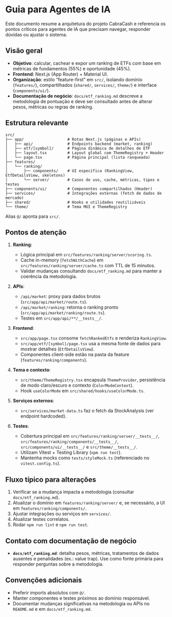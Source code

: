 # Guia para Agentes de IA

Este documento resume a arquitetura do projeto CabraCash e referencia os pontos críticos para agentes de IA que precisam navegar, responder dúvidas ou ajustar o sistema.

## Visão geral

- **Objetivo**: calcular, cachear e expor um ranking de ETFs com base em métricas de fundamentos (55%) e oportunidade (45%).
- **Frontend**: Next.js (App Router) + Material UI.
- **Organização**: estilo “feature-first” em `src/`, isolando domínio (`features/`), compartilhados (`shared/`, `services/`, `theme/`) e interface (`components/ui/`).
- **Documentação de negócio**: `docs/etf_ranking.md` descreve a metodologia de pontuação e deve ser consultado antes de alterar pesos, métricas ou regras de ranking.

## Estrutura relevante

```
src/
├── app/                   # Rotas Next.js (páginas e APIs)
│   ├── api/               # Endpoints backend (market, ranking)
│   ├── etf/[symbol]/      # Página dinâmica de detalhes de ETF
│   ├── layout.tsx         # Layout global com ThemeRegistry + Header
│   └── page.tsx           # Página principal (lista ranqueada)
├── features/
│   └── ranking/
│       ├── components/    # UI específica (RankingView, EtfDetailsView, skeletons)
│       └── server/        # Casos de uso, cache, métricas, tipos e testes
├── components/ui/         # Componentes compartilhados (Header)
├── services/              # Integrações externas (fetch de dados de mercado)
├── shared/                # Hooks e utilidades reutilizáveis
└── theme/                 # Tema MUI e ThemeRegistry
```

Alias `@/` aponta para `src/`.

## Pontos de atenção

1. **Ranking**:
   - Lógica principal em `src/features/ranking/server/scoring.ts`.
   - Cache in-memory (`fetchWithCache`) em `src/features/ranking/server/cache.ts` com TTL de 15 minutos.
   - Validar mudanças consultando `docs/etf_ranking.md` para manter a coerência da metodologia.

2. **APIs**:
   - `/api/market`: proxy para dados brutos (`src/app/api/market/route.ts`).
   - `/api/market/ranking`: retorna o ranking pronto (`src/app/api/market/ranking/route.ts`).
   - Testes em `src/app/api/**/__tests__/`.

3. **Frontend**:
   - `src/app/page.tsx` consome `fetchRankedEtfs` e renderiza `RankingView`.
   - `src/app/etf/[symbol]/page.tsx` usa a mesma fonte de dados para mostrar detalhes (`EtfDetailsView`).
   - Componentes client-side estão na pasta da feature (`features/ranking/components`).

4. **Tema e contexto**:
   - `src/theme/ThemeRegistry.tsx` encapsula `ThemeProvider`, persistência de modo claro/escuro e contexto (`ColorModeContext`).
   - Hook `useColorMode` em `src/shared/hooks/useColorMode.ts`.

5. **Serviços externos**:
   - `src/services/market-data.ts` faz o fetch da StockAnalysis (ver endpoint hardcoded).

6. **Testes**:
   - Cobertura principal em `src/features/ranking/server/__tests__/`, `src/features/ranking/components/__tests__/`, `src/components/ui/__tests__/` e `src/theme/__tests__/`.
   - Utilizam Vitest + Testing Library (`npm run test`).
   - Mantenha mocks como `tests/styleMock.ts` (referenciado no `vitest.config.ts`).

## Fluxo típico para alterações

1. Verificar se a mudança impacta a metodologia (consultar `docs/etf_ranking.md`).
2. Atualizar o domínio em `features/ranking/server/` e, se necessário, a UI em `features/ranking/components/`.
3. Ajustar integrações ou serviços em `services/`.
4. Atualizar testes correlatos.
5. Rodar `npm run lint` e `npm run test`.

## Contato com documentação de negócio

- **`docs/etf_ranking.md`**: detalha pesos, métricas, tratamentos de dados ausentes e penalidades (ex.: value trap). Use como fonte primária para responder perguntas sobre a metodologia.

## Convenções adicionais

- Preferir imports absolutos com `@/`.
- Manter componentes e testes próximos ao domínio responsável.
- Documentar mudanças significativas na metodologia ou APIs no `README.md` e em `docs/etf_ranking.md`.
